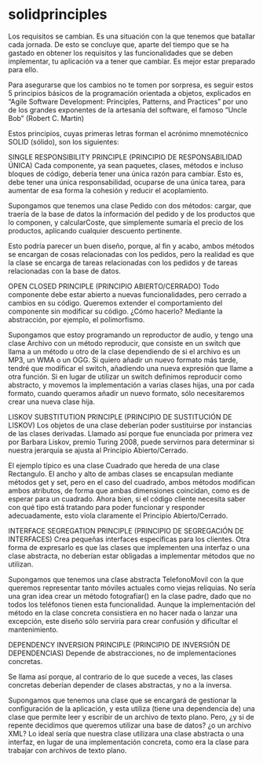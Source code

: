 # solidprinciples
Los requisitos se cambian. Es una situación con la que tenemos que batallar cada jornada. De esto se concluye que, aparte del tiempo que se ha gastado en obtener los requisitos y las funcionalidades que se deben implementar, tu aplicación va a tener que cambiar. Es mejor estar preparado para ello.

Para asegurarse que los cambios no te tomen por sorpresa, es seguir estos 5 principios básicos de la programación orientada a objetos, explicados en “Agile Software Development: Principles, Patterns, and Practices” por uno de los grandes exponentes de la artesanía del software, el famoso “Uncle Bob” (Robert C. Martin)

Estos principios, cuyas primeras letras forman el acrónimo mnemotécnico SOLID (sólido), son los siguientes:

SINGLE RESPONSIBILITY PRINCIPLE
(PRINCIPIO DE RESPONSABILIDAD ÚNICA)
Cada componente, ya sean paquetes, clases, métodos e incluso bloques de código, debería tener una única razón para cambiar. Esto es, debe tener una única responsabilidad, ocuparse de una única tarea, para aumentar de esa forma la cohesión y reducir el acoplamiento.

Supongamos que tenemos una clase Pedido con dos métodos: cargar, que traería de la base de datos la información del pedido y de los productos que lo componen, y calcularCoste, que simplemente sumaría el precio de los productos, aplicando cualquier descuento pertinente.

Esto podría parecer un buen diseño, porque, al fin y acabo, ambos métodos se encargan de cosas relacionadas con los pedidos, pero la realidad es que la clase se encarga de tareas relacionadas con los pedidos y de tareas relacionadas con la base de datos.

OPEN CLOSED PRINCIPLE
(PRINCIPIO ABIERTO/CERRADO)
Todo componente debe estar abierto a nuevas funcionalidades, pero cerrado a cambios en su código. Queremos extender el comportamiento del componente sin modificar su código. ¿Cómo hacerlo? Mediante la abstracción, por ejemplo, el polimorfismo.

Supongamos que estoy programando un reproductor de audio, y tengo una clase Archivo con un método reproducir, que consiste en un switch que llama a un método u otro de la clase dependiendo de si el archivo es un MP3, un WMA o un OGG. Si quiero añadir un nuevo formato más tarde, tendré que modificar el switch, añadiendo una nueva expresión que llame a otra función. Si en lugar de utilizar un switch definimos reproducir como abstracto, y movemos la implementación a varias clases hijas, una por cada formato, cuando queramos añadir un nuevo formato, sólo necesitaremos crear una nueva clase hija.

LISKOV SUBSTITUTION PRINCIPLE
(PRINCIPIO DE SUSTITUCIÓN DE LISKOV)
Los objetos de una clase deberían poder sustituirse por instancias de las clases derivadas. Llamado así porque fue enunciada por primera vez por Barbara Liskov, premio Turing 2008, puede servirnos para determinar si nuestra jerarquía se ajusta al Principio Abierto/Cerrado.

El ejemplo típico es una clase Cuadrado que hereda de una clase Rectangulo. El ancho y alto de ambas clases se encapsulan mediante métodos get y set, pero en el caso del cuadrado, ambos métodos modifican ambos atributos, de forma que ambas dimensiones coincidan, como es de esperar para un cuadrado. Ahora bien, si el código cliente necesita saber con qué tipo está tratando para poder funcionar y responder adecuadamente, esto viola claramente el Principio Abierto/Cerrado.

INTERFACE SEGREGATION PRINCIPLE
(PRINCIPIO DE SEGREGACIÓN DE INTERFACES)
Crea pequeñas interfaces específicas para los clientes. Otra forma de expresarlo es que las clases que implementen una interfaz o una clase abstracta, no deberían estar obligadas a implementar métodos que no utilizan.

Supongamos que tenemos una clase abstracta TelefonoMovil con la que queremos representar tanto móviles actuales como viejas reliquias. No sería una gran idea crear un método fotografiar() en la clase padre, dado que no todos los teléfonos tienen esta funcionalidad. Aunque la implementación del método en la clase concreta consistiera en no hacer nada o lanzar una excepción, este diseño sólo serviría para crear confusión y dificultar el mantenimiento.

DEPENDENCY INVERSION PRINCIPLE
(PRINCIPIO DE INVERSIÓN DE DEPENDENCIAS)
Depende de abstracciones, no de implementaciones concretas.

Se llama así porque, al contrario de lo que sucede a veces, las clases concretas deberían depender de clases abstractas, y no a la inversa.

Supongamos que tenemos una clase que se encargará de gestionar la configuración de la aplicación, y esta utiliza (tiene una dependencia de) una clase que permite leer y escribir de un archivo de texto plano. Pero, ¿y si de repente decidimos que queremos utilizar una base de datos? ¿o un archivo XML? Lo ideal sería que nuestra clase utilizara una clase abstracta o una interfaz, en lugar de una implementación concreta, como era la clase para trabajar con archivos de texto plano.